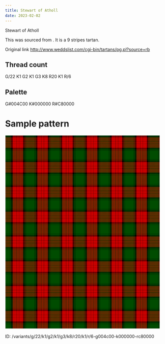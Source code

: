 ```yaml
---
title: Stewart of Atholl
date: 2023-02-02
---
```

Stewart of Atholl

This was sourced from <no value>.  It is a 9 stripes tartan.

Original link http://www.weddslist.com/cgi-bin/tartans/pg.pl?source=rb

## Thread count
G/22 K1 G2 K1 G3 K8 R20 K1 R/6

## Palette
G#004C00 K#000000 R#C80000

# Sample pattern

![Tartan detail](tartan.png "G/22 K1 G2 K1 G3 K8 R20 K1 R/6 tartan")

ID: /variants/g/22/k1/g2/k1/g3/k8/r20/k1/r/6-g004c00-k000000-rc80000